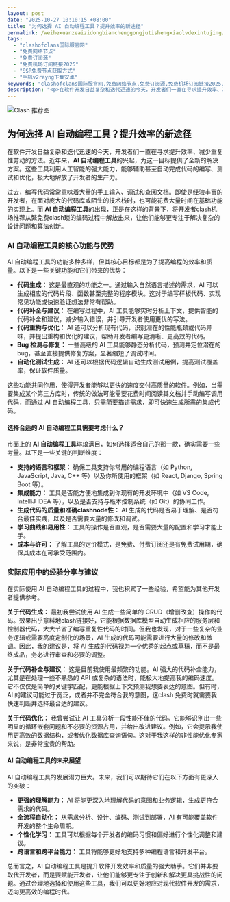 ```yaml
---
layout: post
date: "2025-10-27 10:10:15 +08:00"
title: "为何选择 AI 自动编程工具？提升效率的新途径"
permalink: /weihexuanzeaizidongbianchenggongjutishengxiaolvdexintujing/
tags:
  - "clashofclans国际服官网"
  - "免费网络节点"
  - "免费订阅源"
  - "免费机场订阅链接2025"
  - "SSR免费节点获取方式"
  - "手机v2rayng下载安卓"
keywords: "clashofclans国际服官网,免费网络节点,免费订阅源,免费机场订阅链接2025,SSR免费节点获取方式,手机v2rayng下载安卓"
description: "<p>在软件开发日益复杂和迭代迅速的今天，开发者们一直在寻求提升效率、减少重复性劳动的方法。近年来，<strong>AI 自动编程工具</strong>的兴起，为这一目标提供了全新的解决方案。这些工具利用人工智能的强大能力，能够辅助甚至自动完成代码的编写、测试和优化，极大地解放了开发者的生产力。</p>"
---
```


![Clash 推荐图](https://clashjd.github.io/assets/img/节点订阅地址.png)

## 为何选择 AI 自动编程工具？提升效率的新途径

<p>在软件开发日益复杂和迭代迅速的今天，开发者们一直在寻求提升效率、减少重复性劳动的方法。近年来，<strong>AI 自动编程工具</strong>的兴起，为这一目标提供了全新的解决方案。这些工具利用人工智能的强大能力，能够辅助甚至自动完成代码的编写、测试和优化，极大地解放了开发者的生产力。</p>
<p>过去，编写代码常常意味着大量的手工输入、调试和查阅文档。即使是经验丰富的开发者，在面对庞大的代码库或陌生的技术栈时，也可能花费大量时间在基础功能的实现上。而 <strong>AI 自动编程工具</strong>的出现，正是在这样的背景下，将开发者clash机场推荐从繁免费clash琐的编码过程中解放出来，让他们能够更专注于解决复杂的设计问题和算法创新。</p>
<h3>AI 自动编程工具的核心功能与优势</h3>
<p>AI 自动编程工具的功能多种多样，但其核心目标都是为了提高编程的效率和质量。以下是一些关键功能和它们带来的优势：</p>
<ul>
<li><strong>代码生成：</strong> 这是最直观的功能之一。通过输入自然语言描述的需求，AI 可以生成相应的代码片段、函数甚至完整的程序模块。这对于编写样板代码、实现常见功能或快速验证想法非常有帮助。</li>
<li><strong>代码补全与建议：</strong> 在编写过程中，AI 工具能够实时分析上下文，提供智能的代码补全和建议，减少输入错误，并引导开发者使用更优的写法。</li>
<li><strong>代码重构与优化：</strong> AI 还可以分析现有代码，识别潜在的性能瓶颈或代码异味，并提出重构和优化的建议，帮助开发者编写更清晰、更高效的代码。</li>
<li><strong>Bug 检测与修复：</strong> 一些高级的 AI 工具能够静态分析代码，预测并定位潜在的 bug，甚至直接提供修复方案，显著缩短了调试时间。</li>
<li><strong>自动化测试生成：</strong> AI 还可以根据代码逻辑自动生成测试用例，提高测试覆盖率，保证软件质量。</li>
</ul>
<p>这些功能共同作用，使得开发者能够以更快的速度交付高质量的软件。例如，当需要集成某个第三方库时，传统的做法可能需要花费时间阅读其文档并手动编写调用代码，而通过 AI 自动编程工具，只需简要描述需求，即可快速生成所需的集成代码。</p>
<h4>选择合适的 AI 自动编程工具需要考虑什么？</h4>
<p>市面上的 <strong>AI 自动编程工具</strong>琳琅满目，如何选择适合自己的那一款，确实需要一些考量。以下是一些关键的判断维度：</p>
<ul>
<li><strong>支持的语言和框架：</strong> 确保工具支持你常用的编程语言（如 Python, JavaScript, Java, C++ 等）以及你所使用的框架（如 React, Django, Spring Boot 等）。</li>
<li><strong>集成能力：</strong> 工具是否能方便地集成到你现有的开发环境中（如 VS Code, IntelliJ IDEA 等），以及是否支持与版本控制系统（如 Git）的协同工作。</li>
<li><strong>生成代码的质量和准确clashnode性：</strong> AI 生成的代码是否易于理解、是否符合最佳实践，以及是否需要大量的修改和调试。</li>
<li><strong>学习曲线和易用性：</strong> 工具的操作是否直观，是否需要大量的配置和学习才能上手。</li>
<li><strong>成本与许可：</strong> 了解工具的定价模式，是免费、付费订阅还是有免费试用期，确保其成本在可承受范围内。</li>
</ul>
<h3>实际应用中的经验分享与建议</h3>
<p>在实际使用 AI 自动编程工具的过程中，我也积累了一些经验，希望能为其他开发者提供参考。</p>
<p><strong>关于代码生成：</strong> 最初我尝试使用 AI 生成一些简单的 CRUD（增删改查）操作的代码。效果出乎意料地clash链接好，它能根据数据库模型自动生成相应的服务层和控制器代码，大大节省了编写重复性代码的时间。但我也发现，对于一些复杂的业务逻辑或需要高度定制化的场景，AI 生成的代码可能需要进行大量的修改和微调。因此，我的建议是，将 AI 生成的代码视为一个优秀的起点或草稿，而不是最终成品，务必进行审查和必要的调整。</p>
<p><strong>关于代码补全与建议：</strong> 这是目前我使用最频繁的功能。AI 强大的代码补全能力，尤其是在处理一些不熟悉的 API 或复杂的语法时，能极大地提高我的编码速度。它不仅仅是简单的关键字匹配，更能根据上下文预测我想要表达的意图。但有时，AI 的建议可能过于宽泛，或者并不完全符合我的意图，这clash 免费时就需要我快速判断并选择最合适的建议。</p>
<p><strong>关于代码优化：</strong> 我曾尝试让 AI 工具分析一段性能不佳的代码。它能够识别出一些明显的循环嵌套问题和不必要的资源占用，并给出改进建议。例如，它会提示我使用更高效的数据结构，或者优化数据库查询语句。这对于我这样的非性能优化专家来说，是非常宝贵的帮助。</p>
<h4>AI 自动编程工具的未来展望</h4>
<p>AI 自动编程工具的发展潜力巨大。未来，我们可以期待它们在以下方面有更深入的突破：</p>
<ul>
<li><strong>更强的理解能力：</strong> AI 将能更深入地理解代码的意图和业务逻辑，生成更符合需求的代码。</li>
<li><strong>全流程自动化：</strong> 从需求分析、设计、编码、测试到部署，AI 有可能覆盖软件开发的整个生命周期。</li>
<li><strong>个性化学习：</strong> 工具可以根据每个开发者的编码习惯和偏好进行个性化调整和建议。</li>
<li><strong>跨语言和跨平台能力：</strong> 工具将能够更好地支持多种编程语言和开发平台。</li>
</ul>
<p>总而言之，AI 自动编程工具是提升软件开发效率和质量的强大助手。它们并非要取代开发者，而是要赋能开发者，让他们能够更专注于创新和解决更具挑战性的问题。通过合理地选择和使用这些工具，我们可以更好地应对现代软件开发的需求，迈向更高效的编程时代。</p>